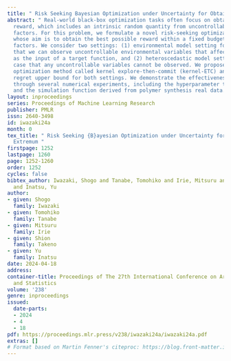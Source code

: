 ```yaml
---
title: " Risk Seeking Bayesian Optimization under Uncertainty for Obtaining Extremum "
abstract: " Real-world black-box optimization tasks often focus on obtaining the best
  reward, which includes an intrinsic random quantity from uncontrollable environmental
  factors. For this problem, we formulate a novel risk-seeking optimization problem
  whose aim is to obtain the best possible reward within a fixed budget under uncontrollable
  factors. We consider two settings: (1) environmental model setting for the case
  that we can observe uncontrollable environmental variables that affect the observation
  as the input of a target function, and (2) heteroscedastic model setting for the
  case that any uncontrollable variables cannot be observed. We propose a novel Bayesian
  optimization method called kernel explore-then-commit (kernel-ETC) and provide the
  regret upper bound for both settings. We demonstrate the effectiveness of kernel-ETC
  through several numerical experiments, including the hyperparameter tuning task
  and the simulation function derived from polymer synthesis real data. "
layout: inproceedings
series: Proceedings of Machine Learning Research
publisher: PMLR
issn: 2640-3498
id: iwazaki24a
month: 0
tex_title: " Risk Seeking {B}ayesian Optimization under Uncertainty for Obtaining
  Extremum "
firstpage: 1252
lastpage: 1260
page: 1252-1260
order: 1252
cycles: false
bibtex_author: Iwazaki, Shogo and Tanabe, Tomohiko and Irie, Mitsuru and Takeno, Shion
  and Inatsu, Yu
author:
- given: Shogo
  family: Iwazaki
- given: Tomohiko
  family: Tanabe
- given: Mitsuru
  family: Irie
- given: Shion
  family: Takeno
- given: Yu
  family: Inatsu
date: 2024-04-18
address:
container-title: Proceedings of The 27th International Conference on Artificial Intelligence
  and Statistics
volume: '238'
genre: inproceedings
issued:
  date-parts:
  - 2024
  - 4
  - 18
pdf: https://proceedings.mlr.press/v238/iwazaki24a/iwazaki24a.pdf
extras: []
# Format based on Martin Fenner's citeproc: https://blog.front-matter.io/posts/citeproc-yaml-for-bibliographies/
---
```

